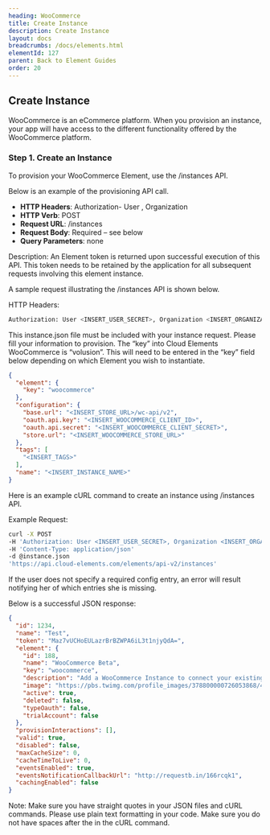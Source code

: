 ```yaml
---
heading: WooCommerce
title: Create Instance
description: Create Instance
layout: docs
breadcrumbs: /docs/elements.html
elementId: 127
parent: Back to Element Guides
order: 20
---
```


## Create Instance

WooCommerce is an eCommerce platform.  When you provision an instance, your app will have access to the different functionality offered by the WooCommerce platform.

### Step 1. Create an Instance

To provision your WooCommerce Element, use the /instances API.

Below is an example of the provisioning API call.

* __HTTP Headers__: Authorization- User <user secret>, Organization <organization secret>
* __HTTP Verb__: POST
* __Request URL__: /instances
* __Request Body__: Required – see below
* __Query Parameters__: none

Description: An Element token is returned upon successful execution of this API. This token needs to be retained by the application for all subsequent requests involving this element instance.

A sample request illustrating the /instances API is shown below.

HTTP Headers:

```bash
Authorization: User <INSERT_USER_SECRET>, Organization <INSERT_ORGANIZATION_SECRET>

```
This instance.json file must be included with your instance request.  Please fill your information to provision.  The “key” into Cloud Elements WooCommerce is “volusion”.  This will need to be entered in the “key” field below depending on which Element you wish to instantiate.

```json
{
  "element": {
    "key": "woocommerce"
  },
  "configuration": {
    "base.url": "<INSERT_STORE_URL>/wc-api/v2",
    "oauth.api.key": "<INSERT_WOOCOMMERCE_CLIENT_ID>",
    "oauth.api.secret": "<INSERT_WOOCOMMERCE_CLIENT_SECRET>",
    "store.url": "<INSERT_WOOCOMMERCE_STORE_URL>"
  },
  "tags": [
    "<INSERT_TAGS>"
  ],
  "name": "<INSERT_INSTANCE_NAME>"
}
```

Here is an example cURL command to create an instance using /instances API.

Example Request:

```bash
curl -X POST
-H 'Authorization: User <INSERT_USER_SECRET>, Organization <INSERT_ORGANIZATION_SECRET>'
-H 'Content-Type: application/json'
-d @instance.json
'https://api.cloud-elements.com/elements/api-v2/instances'
```

If the user does not specify a required config entry, an error will result notifying her of which entries she is missing.

Below is a successful JSON response:

```json
{
  "id": 1234,
  "name": "Test",
  "token": "Maz7vUCHoEULazrBrBZWPA6iL3t1njyQdA=",
  "element": {
    "id": 188,
    "name": "WooCommerce Beta",
    "key": "woocommerce",
    "description": "Add a WooCommerce Instance to connect your existing WooCommerce account to the eCommerce Hub, allowing you to manage orders and products across multiple eCommerce Elements. You will need your WooCommerce API information to add an instance.",
    "image": "https://pbs.twimg.com/profile_images/378800000726053868/44a02004f2aeab0534c26fb5afc37784_400x400.png",
    "active": true,
    "deleted": false,
    "typeOauth": false,
    "trialAccount": false
  },
  "provisionInteractions": [],
  "valid": true,
  "disabled": false,
  "maxCacheSize": 0,
  "cacheTimeToLive": 0,
  "eventsEnabled": true,
  "eventsNotificationCallbackUrl": "http://requestb.in/166rcqk1",
  "cachingEnabled": false
}
```

Note:  Make sure you have straight quotes in your JSON files and cURL commands.  Please use plain text formatting in your code.  Make sure you do not have spaces after the in the cURL command.
